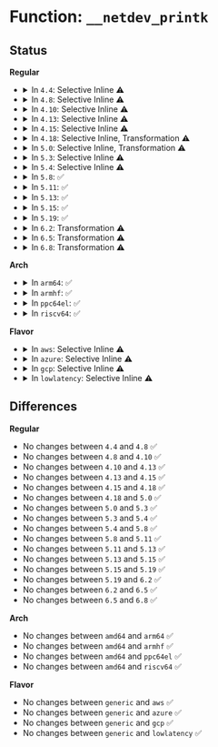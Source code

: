 # Function: <code>__netdev_printk</code>

## Status
<b>Regular</b>
<ul>
<li>
<details>
<summary>In <code>4.4</code>: Selective Inline ⚠️</summary>

```c
void __netdev_printk(const char *level, const struct net_device *dev, struct va_format *vaf);
```

**Collision:** Unique Static

**Inline:** Selective

**Transformation:** False

**Instances:**

```
In net/core/dev.c (ffffffff817199f0)
Location: net/core/dev.c:7563
Inline: True
Direct callers:
  - net/core/dev.c:netdev_printk
  - net/core/dev.c:netdev_emerg
  - net/core/dev.c:netdev_alert
  - net/core/dev.c:netdev_crit
  - net/core/dev.c:netdev_err
  - net/core/dev.c:netdev_warn
  - net/core/dev.c:netdev_notice
  - net/core/dev.c:netdev_info
```
**Symbols:**

```
ffffffff817199f0-ffffffff81719c3f: __netdev_printk (STB_LOCAL)
```
</details>
</li>
<li>
<details>
<summary>In <code>4.8</code>: Selective Inline ⚠️</summary>

```c
void __netdev_printk(const char *level, const struct net_device *dev, struct va_format *vaf);
```

**Collision:** Unique Static

**Inline:** Selective

**Transformation:** False

**Instances:**

```
In net/core/dev.c (ffffffff81781ed0)
Location: net/core/dev.c:8081
Inline: True
Direct callers:
  - net/core/dev.c:netdev_info
  - net/core/dev.c:netdev_notice
  - net/core/dev.c:netdev_warn
  - net/core/dev.c:netdev_err
  - net/core/dev.c:netdev_crit
  - net/core/dev.c:netdev_alert
  - net/core/dev.c:netdev_emerg
  - net/core/dev.c:netdev_printk
```
**Symbols:**

```
ffffffff81781ed0-ffffffff8178211f: __netdev_printk (STB_LOCAL)
```
</details>
</li>
<li>
<details>
<summary>In <code>4.10</code>: Selective Inline ⚠️</summary>

```c
void __netdev_printk(const char *level, const struct net_device *dev, struct va_format *vaf);
```

**Collision:** Unique Static

**Inline:** Selective

**Transformation:** False

**Instances:**

```
In net/core/dev.c (ffffffff817af7c0)
Location: net/core/dev.c:8246
Inline: True
Direct callers:
  - net/core/dev.c:netdev_info
  - net/core/dev.c:netdev_notice
  - net/core/dev.c:netdev_warn
  - net/core/dev.c:netdev_err
  - net/core/dev.c:netdev_crit
  - net/core/dev.c:netdev_alert
  - net/core/dev.c:netdev_emerg
  - net/core/dev.c:netdev_printk
```
**Symbols:**

```
ffffffff817af7c0-ffffffff817afa0f: __netdev_printk (STB_LOCAL)
```
</details>
</li>
<li>
<details>
<summary>In <code>4.13</code>: Selective Inline ⚠️</summary>

```c
void __netdev_printk(const char *level, const struct net_device *dev, struct va_format *vaf);
```

**Collision:** Unique Static

**Inline:** Selective

**Transformation:** False

**Instances:**

```
In net/core/dev.c (ffffffff817ce0a0)
Location: net/core/dev.c:8447
Inline: True
Direct callers:
  - net/core/dev.c:netdev_info
  - net/core/dev.c:netdev_notice
  - net/core/dev.c:netdev_warn
  - net/core/dev.c:netdev_err
  - net/core/dev.c:netdev_crit
  - net/core/dev.c:netdev_alert
  - net/core/dev.c:netdev_emerg
  - net/core/dev.c:netdev_printk
```
**Symbols:**

```
ffffffff817ce0a0-ffffffff817ce2bf: __netdev_printk (STB_LOCAL)
```
</details>
</li>
<li>
<details>
<summary>In <code>4.15</code>: Selective Inline ⚠️</summary>

```c
void __netdev_printk(const char *level, const struct net_device *dev, struct va_format *vaf);
```

**Collision:** Unique Static

**Inline:** Selective

**Transformation:** False

**Instances:**

```
In net/core/dev.c (ffffffff81847910)
Location: net/core/dev.c:8630
Inline: True
Direct callers:
  - net/core/dev.c:netdev_info
  - net/core/dev.c:netdev_notice
  - net/core/dev.c:netdev_warn
  - net/core/dev.c:netdev_err
  - net/core/dev.c:netdev_crit
  - net/core/dev.c:netdev_alert
  - net/core/dev.c:netdev_emerg
  - net/core/dev.c:netdev_printk
```
**Symbols:**

```
ffffffff81847910-ffffffff81847b3b: __netdev_printk (STB_LOCAL)
```
</details>
</li>
<li>
<details>
<summary>In <code>4.18</code>: Selective Inline, Transformation ⚠️</summary>

```c
void __netdev_printk(const char *level, const struct net_device *dev, struct va_format *vaf);
```

**Collision:** Unique Static

**Inline:** Selective

**Transformation:** True

**Instances:**

```
In net/core/dev.c (0)
Location: net/core/dev.c:8881
Inline: True
Direct callers:
  - net/core/dev.c:netdev_info
  - net/core/dev.c:netdev_notice
  - net/core/dev.c:netdev_warn
  - net/core/dev.c:netdev_err
  - net/core/dev.c:netdev_crit
  - net/core/dev.c:netdev_alert
  - net/core/dev.c:netdev_emerg
  - net/core/dev.c:netdev_printk
```
**Symbols:**

```
ffffffff818907b0-ffffffff81890909: __netdev_printk (STB_LOCAL)
ffffffff81898f90-ffffffff81898fe7: __netdev_printk.cold.156 (STB_LOCAL)
```
</details>
</li>
<li>
<details>
<summary>In <code>5.0</code>: Selective Inline, Transformation ⚠️</summary>

```c
void __netdev_printk(const char *level, const struct net_device *dev, struct va_format *vaf);
```

**Collision:** Unique Static

**Inline:** Selective

**Transformation:** True

**Instances:**

```
In net/core/dev.c (ffffffff818b1aff)
Location: net/core/dev.c:9514
Inline: True
Direct callers:
  - net/core/dev.c:netdev_info
  - net/core/dev.c:netdev_notice
  - net/core/dev.c:netdev_warn
  - net/core/dev.c:netdev_err
  - net/core/dev.c:netdev_crit
  - net/core/dev.c:netdev_alert
  - net/core/dev.c:netdev_emerg
  - net/core/dev.c:netdev_printk
```
**Symbols:**

```
ffffffff818b1ac0-ffffffff818b1c19: __netdev_printk (STB_LOCAL)
ffffffff818bb465-ffffffff818bb4bc: __netdev_printk.cold.166 (STB_LOCAL)
```
</details>
</li>
<li>
<details>
<summary>In <code>5.3</code>: Selective Inline ⚠️</summary>

```c
void __netdev_printk(const char *level, const struct net_device *dev, struct va_format *vaf);
```

**Collision:** Unique Static

**Inline:** Selective

**Transformation:** False

**Instances:**

```
In net/core/dev.c (ffffffff81906cb9)
Location: net/core/dev.c:9619
Inline: True
Direct callers:
  - net/core/dev.c:netdev_info
  - net/core/dev.c:netdev_notice
  - net/core/dev.c:netdev_warn
  - net/core/dev.c:netdev_err
  - net/core/dev.c:netdev_crit
  - net/core/dev.c:netdev_alert
  - net/core/dev.c:netdev_emerg
  - net/core/dev.c:netdev_printk
```
**Symbols:**

```
ffffffff81906cb9-ffffffff81906dc1: __netdev_printk (STB_LOCAL)
```
</details>
</li>
<li>
<details>
<summary>In <code>5.4</code>: Selective Inline ⚠️</summary>

```c
void __netdev_printk(const char *level, const struct net_device *dev, struct va_format *vaf);
```

**Collision:** Unique Static

**Inline:** Selective

**Transformation:** False

**Instances:**

```
In net/core/dev.c (ffffffff8193939e)
Location: net/core/dev.c:9970
Inline: True
Direct callers:
  - net/core/dev.c:netdev_info
  - net/core/dev.c:netdev_notice
  - net/core/dev.c:netdev_warn
  - net/core/dev.c:netdev_err
  - net/core/dev.c:netdev_crit
  - net/core/dev.c:netdev_alert
  - net/core/dev.c:netdev_emerg
  - net/core/dev.c:netdev_printk
```
**Symbols:**

```
ffffffff8193939e-ffffffff819394a6: __netdev_printk (STB_LOCAL)
```
</details>
</li>
<li>
<details>
<summary>In <code>5.8</code>: ✅</summary>

```c
void __netdev_printk(const char *level, const struct net_device *dev, struct va_format *vaf);
```

**Collision:** Unique Static

**Inline:** No

**Transformation:** False

**Instances:**

```
In net/core/dev.c (ffffffff81a0e8c9)
Location: net/core/dev.c:10430
Inline: False
Direct callers:
  - net/core/dev.c:netdev_info
  - net/core/dev.c:netdev_notice
  - net/core/dev.c:netdev_warn
  - net/core/dev.c:netdev_err
  - net/core/dev.c:netdev_crit
  - net/core/dev.c:netdev_alert
  - net/core/dev.c:netdev_emerg
  - net/core/dev.c:netdev_printk
```
**Symbols:**

```
ffffffff81a0e8c9-ffffffff81a0e9a1: __netdev_printk (STB_LOCAL)
```
</details>
</li>
<li>
<details>
<summary>In <code>5.11</code>: ✅</summary>

```c
void __netdev_printk(const char *level, const struct net_device *dev, struct va_format *vaf);
```

**Collision:** Unique Static

**Inline:** No

**Transformation:** False

**Instances:**

```
In net/core/dev.c (ffffffff81c30bbd)
Location: net/core/dev.c:11139
Inline: False
Direct callers:
  - net/core/dev.c:netdev_info
  - net/core/dev.c:netdev_notice
  - net/core/dev.c:netdev_warn
  - net/core/dev.c:netdev_err
  - net/core/dev.c:netdev_crit
  - net/core/dev.c:netdev_alert
  - net/core/dev.c:netdev_emerg
  - net/core/dev.c:netdev_printk
```
**Symbols:**

```
ffffffff81c30bbd-ffffffff81c30c95: __netdev_printk (STB_LOCAL)
```
</details>
</li>
<li>
<details>
<summary>In <code>5.13</code>: ✅</summary>

```c
void __netdev_printk(const char *level, const struct net_device *dev, struct va_format *vaf);
```

**Collision:** Unique Static

**Inline:** No

**Transformation:** False

**Instances:**

```
In net/core/dev.c (ffffffff81c22ec3)
Location: net/core/dev.c:11417
Inline: False
Direct callers:
  - net/core/dev.c:netdev_info
  - net/core/dev.c:netdev_notice
  - net/core/dev.c:netdev_warn
  - net/core/dev.c:netdev_err
  - net/core/dev.c:netdev_crit
  - net/core/dev.c:netdev_alert
  - net/core/dev.c:netdev_emerg
  - net/core/dev.c:netdev_printk
```
**Symbols:**

```
ffffffff81c22ec3-ffffffff81c22f9b: __netdev_printk (STB_LOCAL)
```
</details>
</li>
<li>
<details>
<summary>In <code>5.15</code>: ✅</summary>

```c
void __netdev_printk(const char *level, const struct net_device *dev, struct va_format *vaf);
```

**Collision:** Unique Static

**Inline:** No

**Transformation:** False

**Instances:**

```
In net/core/dev.c (ffffffff81d35988)
Location: net/core/dev.c:11424
Inline: False
Direct callers:
  - net/core/dev.c:netdev_info
  - net/core/dev.c:netdev_notice
  - net/core/dev.c:netdev_warn
  - net/core/dev.c:netdev_err
  - net/core/dev.c:netdev_crit
  - net/core/dev.c:netdev_alert
  - net/core/dev.c:netdev_emerg
  - net/core/dev.c:netdev_printk
```
**Symbols:**

```
ffffffff81d35988-ffffffff81d35a60: __netdev_printk (STB_LOCAL)
```
</details>
</li>
<li>
<details>
<summary>In <code>5.19</code>: ✅</summary>

```c
void __netdev_printk(const char *level, const struct net_device *dev, struct va_format *vaf);
```

**Collision:** Unique Static

**Inline:** No

**Transformation:** False

**Instances:**

```
In net/core/dev.c (ffffffff81f01fab)
Location: net/core/dev.c:11206
Inline: False
Direct callers:
  - net/core/dev.c:netdev_info
  - net/core/dev.c:netdev_notice
  - net/core/dev.c:netdev_warn
  - net/core/dev.c:netdev_err
  - net/core/dev.c:netdev_crit
  - net/core/dev.c:netdev_alert
  - net/core/dev.c:netdev_emerg
  - net/core/dev.c:netdev_printk
```
**Symbols:**

```
ffffffff81f01fab-ffffffff81f02096: __netdev_printk (STB_LOCAL)
```
</details>
</li>
<li>
<details>
<summary>In <code>6.2</code>: Transformation ⚠️</summary>

```c
void __netdev_printk(const char *level, const struct net_device *dev, struct va_format *vaf);
```

**Collision:** Unique Static

**Inline:** No

**Transformation:** True

**Instances:**

```
In net/core/dev.c (0)
Location: net/core/dev.c:11210
Inline: False
Direct callers:
  - net/core/dev.c:netdev_info
  - net/core/dev.c:netdev_notice
  - net/core/dev.c:netdev_warn
  - net/core/dev.c:netdev_err
  - net/core/dev.c:netdev_crit
  - net/core/dev.c:netdev_alert
  - net/core/dev.c:netdev_emerg
  - net/core/dev.c:netdev_printk
```
**Symbols:**

```
ffffffff81dc34e0-ffffffff81dc36ea: __netdev_printk (STB_LOCAL)
ffffffff820ab421-ffffffff820ab44b: __netdev_printk.cold (STB_LOCAL)
```
</details>
</li>
<li>
<details>
<summary>In <code>6.5</code>: Transformation ⚠️</summary>

```c
void __netdev_printk(const char *level, const struct net_device *dev, struct va_format *vaf);
```

**Collision:** Unique Static

**Inline:** No

**Transformation:** True

**Instances:**

```
In net/core/dev.c (0)
Location: net/core/dev.c:11227
Inline: False
Direct callers:
  - net/core/dev.c:netdev_info
  - net/core/dev.c:netdev_notice
  - net/core/dev.c:netdev_warn
  - net/core/dev.c:netdev_err
  - net/core/dev.c:netdev_crit
  - net/core/dev.c:netdev_alert
  - net/core/dev.c:netdev_emerg
  - net/core/dev.c:netdev_printk
```
**Symbols:**

```
ffffffff81e32980-ffffffff81e32b8a: __netdev_printk (STB_LOCAL)
ffffffff8212ca56-ffffffff8212ca80: __netdev_printk.cold (STB_LOCAL)
```
</details>
</li>
<li>
<details>
<summary>In <code>6.8</code>: Transformation ⚠️</summary>

```c
void __netdev_printk(const char *level, const struct net_device *dev, struct va_format *vaf);
```

**Collision:** Unique Static

**Inline:** No

**Transformation:** True

**Instances:**

```
In net/core/dev.c (0)
Location: net/core/dev.c:11455
Inline: False
Direct callers:
  - net/core/dev.c:netdev_info
  - net/core/dev.c:netdev_notice
  - net/core/dev.c:netdev_warn
  - net/core/dev.c:netdev_err
  - net/core/dev.c:netdev_crit
  - net/core/dev.c:netdev_alert
  - net/core/dev.c:netdev_emerg
  - net/core/dev.c:netdev_printk
```
**Symbols:**

```
ffffffff81ef0d80-ffffffff81ef0fbc: __netdev_printk (STB_LOCAL)
ffffffff8220e795-ffffffff8220e7bf: __netdev_printk.cold (STB_LOCAL)
```
</details>
</li>
</ul>
<b>Arch</b>
<ul>
<li>
<details>
<summary>In <code>arm64</code>: ✅</summary>

```c
void __netdev_printk(const char *level, const struct net_device *dev, struct va_format *vaf);
```

**Collision:** Unique Static

**Inline:** No

**Transformation:** False

**Instances:**

```
In net/core/dev.c (ffff800010bd8404)
Location: net/core/dev.c:9970
Inline: False
Direct callers:
  - net/core/dev.c:netdev_info
  - net/core/dev.c:netdev_notice
  - net/core/dev.c:netdev_warn
  - net/core/dev.c:netdev_err
  - net/core/dev.c:netdev_crit
  - net/core/dev.c:netdev_alert
  - net/core/dev.c:netdev_emerg
  - net/core/dev.c:netdev_printk
```
**Symbols:**

```
ffff800010bd8404-ffff800010bd8530: __netdev_printk (STB_LOCAL)
```
</details>
</li>
<li>
<details>
<summary>In <code>armhf</code>: ✅</summary>

```c
void __netdev_printk(const char *level, const struct net_device *dev, struct va_format *vaf);
```

**Collision:** Unique Static

**Inline:** No

**Transformation:** False

**Instances:**

```
In net/core/dev.c (c0cf2d40)
Location: net/core/dev.c:9970
Inline: False
Direct callers:
  - net/core/dev.c:netdev_info
  - net/core/dev.c:netdev_notice
  - net/core/dev.c:netdev_warn
  - net/core/dev.c:netdev_err
  - net/core/dev.c:netdev_crit
  - net/core/dev.c:netdev_alert
  - net/core/dev.c:netdev_emerg
  - net/core/dev.c:netdev_printk
```
**Symbols:**

```
c0cf2d40-c0cf2e70: __netdev_printk (STB_LOCAL)
```
</details>
</li>
<li>
<details>
<summary>In <code>ppc64el</code>: ✅</summary>

```c
void __netdev_printk(const char *level, const struct net_device *dev, struct va_format *vaf);
```

**Collision:** Unique Static

**Inline:** No

**Transformation:** False

**Instances:**

```
In net/core/dev.c (c000000000cb7dd8)
Location: net/core/dev.c:9970
Inline: False
Direct callers:
  - net/core/dev.c:netdev_info
  - net/core/dev.c:netdev_notice
  - net/core/dev.c:netdev_warn
  - net/core/dev.c:netdev_err
  - net/core/dev.c:netdev_crit
  - net/core/dev.c:netdev_alert
  - net/core/dev.c:netdev_emerg
  - net/core/dev.c:netdev_printk
```
**Symbols:**

```
c000000000cb7dd8-c000000000cb7f70: __netdev_printk (STB_LOCAL)
```
</details>
</li>
<li>
<details>
<summary>In <code>riscv64</code>: ✅</summary>

```c
void __netdev_printk(const char *level, const struct net_device *dev, struct va_format *vaf);
```

**Collision:** Unique Static

**Inline:** No

**Transformation:** False

**Instances:**

```
In net/core/dev.c (ffffffe0007611d6)
Location: net/core/dev.c:9970
Inline: False
Direct callers:
  - net/core/dev.c:netdev_info
  - net/core/dev.c:netdev_notice
  - net/core/dev.c:netdev_warn
  - net/core/dev.c:netdev_err
  - net/core/dev.c:netdev_crit
  - net/core/dev.c:netdev_alert
  - net/core/dev.c:netdev_emerg
  - net/core/dev.c:netdev_printk
```
**Symbols:**

```
ffffffe0007611d6-ffffffe0007612f2: __netdev_printk (STB_LOCAL)
```
</details>
</li>
</ul>
<b>Flavor</b>
<ul>
<li>
<details>
<summary>In <code>aws</code>: Selective Inline ⚠️</summary>

```c
void __netdev_printk(const char *level, const struct net_device *dev, struct va_format *vaf);
```

**Collision:** Unique Static

**Inline:** Selective

**Transformation:** False

**Instances:**

```
In net/core/dev.c (ffffffff818d936e)
Location: net/core/dev.c:9970
Inline: True
Direct callers:
  - net/core/dev.c:netdev_info
  - net/core/dev.c:netdev_notice
  - net/core/dev.c:netdev_warn
  - net/core/dev.c:netdev_err
  - net/core/dev.c:netdev_crit
  - net/core/dev.c:netdev_alert
  - net/core/dev.c:netdev_emerg
  - net/core/dev.c:netdev_printk
```
**Symbols:**

```
ffffffff818d936e-ffffffff818d9476: __netdev_printk (STB_LOCAL)
```
</details>
</li>
<li>
<details>
<summary>In <code>azure</code>: Selective Inline ⚠️</summary>

```c
void __netdev_printk(const char *level, const struct net_device *dev, struct va_format *vaf);
```

**Collision:** Unique Static

**Inline:** Selective

**Transformation:** False

**Instances:**

```
In net/core/dev.c (ffffffff818931ae)
Location: net/core/dev.c:9970
Inline: True
Direct callers:
  - net/core/dev.c:netdev_info
  - net/core/dev.c:netdev_notice
  - net/core/dev.c:netdev_warn
  - net/core/dev.c:netdev_err
  - net/core/dev.c:netdev_crit
  - net/core/dev.c:netdev_alert
  - net/core/dev.c:netdev_emerg
  - net/core/dev.c:netdev_printk
```
**Symbols:**

```
ffffffff818931ae-ffffffff818932b6: __netdev_printk (STB_LOCAL)
```
</details>
</li>
<li>
<details>
<summary>In <code>gcp</code>: Selective Inline ⚠️</summary>

```c
void __netdev_printk(const char *level, const struct net_device *dev, struct va_format *vaf);
```

**Collision:** Unique Static

**Inline:** Selective

**Transformation:** False

**Instances:**

```
In net/core/dev.c (ffffffff8192a39e)
Location: net/core/dev.c:9970
Inline: True
Direct callers:
  - net/core/dev.c:netdev_info
  - net/core/dev.c:netdev_notice
  - net/core/dev.c:netdev_warn
  - net/core/dev.c:netdev_err
  - net/core/dev.c:netdev_crit
  - net/core/dev.c:netdev_alert
  - net/core/dev.c:netdev_emerg
  - net/core/dev.c:netdev_printk
```
**Symbols:**

```
ffffffff8192a39e-ffffffff8192a4a6: __netdev_printk (STB_LOCAL)
```
</details>
</li>
<li>
<details>
<summary>In <code>lowlatency</code>: Selective Inline ⚠️</summary>

```c
void __netdev_printk(const char *level, const struct net_device *dev, struct va_format *vaf);
```

**Collision:** Unique Static

**Inline:** Selective

**Transformation:** False

**Instances:**

```
In net/core/dev.c (ffffffff8194ba96)
Location: net/core/dev.c:9970
Inline: True
Direct callers:
  - net/core/dev.c:netdev_info
  - net/core/dev.c:netdev_notice
  - net/core/dev.c:netdev_warn
  - net/core/dev.c:netdev_err
  - net/core/dev.c:netdev_crit
  - net/core/dev.c:netdev_alert
  - net/core/dev.c:netdev_emerg
  - net/core/dev.c:netdev_printk
```
**Symbols:**

```
ffffffff8194ba96-ffffffff8194bb9e: __netdev_printk (STB_LOCAL)
```
</details>
</li>
</ul>

## Differences
<b>Regular</b>
<ul>
<li>
No changes between <code>4.4</code> and <code>4.8</code> ✅
</li>
<li>
No changes between <code>4.8</code> and <code>4.10</code> ✅
</li>
<li>
No changes between <code>4.10</code> and <code>4.13</code> ✅
</li>
<li>
No changes between <code>4.13</code> and <code>4.15</code> ✅
</li>
<li>
No changes between <code>4.15</code> and <code>4.18</code> ✅
</li>
<li>
No changes between <code>4.18</code> and <code>5.0</code> ✅
</li>
<li>
No changes between <code>5.0</code> and <code>5.3</code> ✅
</li>
<li>
No changes between <code>5.3</code> and <code>5.4</code> ✅
</li>
<li>
No changes between <code>5.4</code> and <code>5.8</code> ✅
</li>
<li>
No changes between <code>5.8</code> and <code>5.11</code> ✅
</li>
<li>
No changes between <code>5.11</code> and <code>5.13</code> ✅
</li>
<li>
No changes between <code>5.13</code> and <code>5.15</code> ✅
</li>
<li>
No changes between <code>5.15</code> and <code>5.19</code> ✅
</li>
<li>
No changes between <code>5.19</code> and <code>6.2</code> ✅
</li>
<li>
No changes between <code>6.2</code> and <code>6.5</code> ✅
</li>
<li>
No changes between <code>6.5</code> and <code>6.8</code> ✅
</li>
</ul>
<b>Arch</b>
<ul>
<li>
No changes between <code>amd64</code> and <code>arm64</code> ✅
</li>
<li>
No changes between <code>amd64</code> and <code>armhf</code> ✅
</li>
<li>
No changes between <code>amd64</code> and <code>ppc64el</code> ✅
</li>
<li>
No changes between <code>amd64</code> and <code>riscv64</code> ✅
</li>
</ul>
<b>Flavor</b>
<ul>
<li>
No changes between <code>generic</code> and <code>aws</code> ✅
</li>
<li>
No changes between <code>generic</code> and <code>azure</code> ✅
</li>
<li>
No changes between <code>generic</code> and <code>gcp</code> ✅
</li>
<li>
No changes between <code>generic</code> and <code>lowlatency</code> ✅
</li>
</ul>
